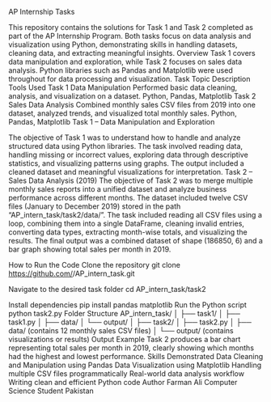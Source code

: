AP Internship Tasks

This repository contains the solutions for Task 1 and Task 2 completed as part of the AP Internship Program. Both tasks focus on data analysis and visualization using Python, demonstrating skills in handling datasets, cleaning data, and extracting meaningful insights.
Overview
Task 1 covers data manipulation and exploration, while Task 2 focuses on sales data analysis. Python libraries such as Pandas and Matplotlib were used throughout for data processing and visualization.
Task	Topic	Description	Tools Used
Task 1	Data Manipulation	Performed basic data cleaning, analysis, and visualization on a dataset.	Python, Pandas, Matplotlib
Task 2	Sales Data Analysis	Combined monthly sales CSV files from 2019 into one dataset, analyzed trends, and visualized total monthly sales.	Python, Pandas, Matplotlib
Task 1 – Data Manipulation and Exploration

The objective of Task 1 was to understand how to handle and analyze structured data using Python libraries. The task involved reading data, handling missing or incorrect values, exploring data through descriptive statistics, and visualizing patterns using graphs. The output included a cleaned dataset and meaningful visualizations for interpretation.
Task 2 – Sales Data Analysis (2019)
The objective of Task 2 was to merge multiple monthly sales reports into a unified dataset and analyze business performance across different months. The dataset included twelve CSV files (January to December 2019) stored in the path “AP_intern_task/task2/data/”. The task included reading all CSV files using a loop, combining them into a single DataFrame, cleaning invalid entries, converting data types, extracting month-wise totals, and visualizing the results. The final output was a combined dataset of shape (186850, 6) and a bar graph showing total sales per month in 2019.

How to Run the Code
Clone the repository
git clone https://github.com/<your-username>/AP_intern_task.git


Navigate to the desired task folder
cd AP_intern_task/task2

Install dependencies
pip install pandas matplotlib
Run the Python script
python task2.py
Folder Structure
AP_intern_task/
│
├── task1/
│ ├── task1.py
│ ├── data/
│ └── output/
│
├── task2/
│ ├── task2.py
│ ├── data/ (contains 12 monthly sales CSV files)
│ └── output/ (contains visualizations or results)
Output Example
Task 2 produces a bar chart representing total sales per month in 2019, clearly showing which months had the highest and lowest performance.
Skills Demonstrated
Data Cleaning and Manipulation using Pandas
Data Visualization using Matplotlib
Handling multiple CSV files programmatically
Real-world data analysis workflow
Writing clean and efficient Python code
Author
Farman Ali
Computer Science Student
Pakistan
